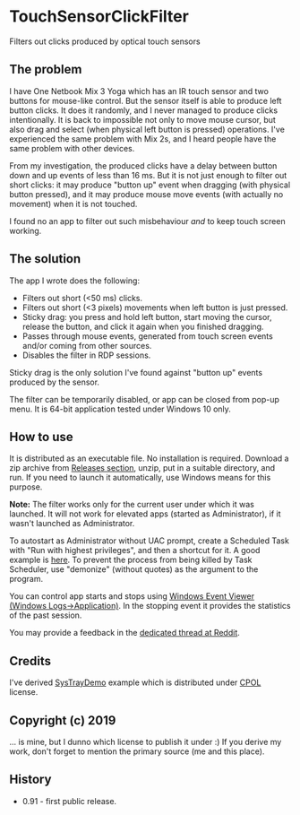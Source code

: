 # TouchSensorClickFilter
Filters out clicks produced by optical touch sensors

## The problem

I have One Netbook Mix 3 Yoga which has an IR touch sensor and two buttons for mouse-like control. But the sensor itself is able to produce left button clicks. It does it randomly, and I never managed to produce clicks intentionally. It is back to impossible not only to move mouse cursor, but also drag and select (when physical left button is pressed) operations. I've experienced the same problem with Mix 2s, and I heard people have the same problem with other devices.

From my investigation, the produced clicks have a delay between button down and up events of less than 16 ms. But it is not just enough to filter out short clicks: it may produce "button up" event when dragging (with physical button pressed), and it may produce mouse move events (with actually no movement) when it is not touched.

I found no an app to filter out such misbehaviour _and_ to keep touch screen working.

## The solution

The app I wrote does the following:
* Filters out short (<50 ms) clicks.
* Filters out short (<3 pixels) movements when left button is just pressed.
* Sticky drag: you press and hold left button, start moving the cursor, release the button, and click it again when you finished dragging.
* Passes through mouse events, generated from touch screen events and/or coming from other sources.
* Disables the filter in RDP sessions.

Sticky drag is the only solution I've found against "button up" events produced by the sensor.

The filter can be temporarily disabled, or app can be closed from pop-up menu. It is 64-bit application tested under Windows 10 only.

## How to use

It is distributed as an executable file. No installation is required. Download a zip archive from [Releases section](https://github.com/Lurker00/TouchSensorClickFilter/releases), unzip, put in a suitable directory, and run. If you need to launch it automatically, use Windows means for this purpose.

**Note:** The filter works only for the current user under which it was launched. It will not work for elevated apps (started as Administrator), if it wasn't launched as Administrator.

To autostart as Administrator without UAC prompt, create a Scheduled Task with "Run with highest privileges", and then a shortcut for it. A good example is [here](https://www.tenforums.com/tutorials/57690-create-elevated-shortcut-without-uac-prompt-windows-10-a.html). To prevent the process from being killed by Task Scheduler, use "demonize" (without quotes) as the argument to the program.

You can control app starts and stops using [Windows Event Viewer (Windows Logs->Application)](https://en.wikipedia.org/wiki/Event_Viewer). In the stopping event it provides the statistics of the past session.

You may provide a feedback in the [dedicated thread at Reddit](https://www.reddit.com/r/GPDPocket/comments/chmer5/one_mix_123_touch_sensor_misbehavior_the_solution/).

## Credits

I've derived [SysTrayDemo](https://www.codeproject.com/Articles/18783/Example-of-a-SysTray-App-in-Win32) example which is distributed under [CPOL](https://www.codeproject.com/info/cpol10.aspx) license.

## Copyright (c) 2019

... is mine, but I dunno which license to publish it under :) If you derive my work, don't forget to mention the primary source (me and this place).

## History

* 0.91 - first public release.
